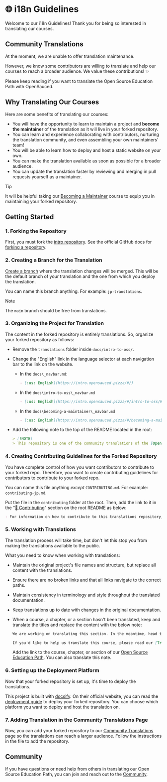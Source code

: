 # 🌐 i18n Guidelines

Welcome to our i18n Guidelines! Thank you for being so interested in translating our courses.

## Community Translations

At the moment, we are unable to offer translation maintenance.

However, we know some contributors are willing to translate and help our courses to reach a broader audience. We value these contributions! ✨

Please keep reading if you want to translate the Open Source Education Path with OpenSauced.

## Why Translating Our Courses

Here are some benefits of translating our courses:

- You will have the opportunity to learn to maintain a project and **become the maintainer** of the translation as it will live in your forked repository.
- You can learn and experience collaborating with contributors, nurturing the translation community, and even assembling your own maintainers' team!
- You will be able to learn how to deploy and host a static website on your own.
- You can make the translation available as soon as possible for a broader audience.
- You can update the translation faster by reviewing and merging in pull requests yourself as a maintainer.

> [!TIP]
> It will be helpful taking our [Becoming a Maintainer](../docs/becoming-a-maintainer/README.md) course to equip you in maintaining your forked repository.

## Getting Started

### 1. Forking the Repository

First, you must fork the [intro repository](https://github.com/open-sauced/intro). See the official GitHub docs for [forking a repository](https://docs.github.com/en/pull-requests/collaborating-with-pull-requests/working-with-forks/fork-a-repo#forking-a-repository).

### 2. Creating a Branch for the Translation

[Create a branch](https://www.shellhacks.com/git-create-new-branch-and-checkout/) where the translation changes will be merged. This will be the default branch of your translation and the one from which you deploy the translation.

You can name this branch anything. For example: `jp-translations`.

> [!NOTE]
> The `main` branch should be free from translations.

### 3. Organizing the Project for Translation

The content in the forked repository is entirely translations. So, organize your forked repository as follows:

- Remove the `translations` folder inside `docs/intro-to-oss/`.
- Change the "English" link in the language selector at each navigation bar to the link on the website.

  - In the `docs\_navbar.md`:

    ```markdown
    - [:us: English](https://intro.opensauced.pizza/#/)
    ```

  - In the `docs\intro-to-oss\_navbar.md`

    ```markdown
    - [:us: English](https://intro.opensauced.pizza/#/intro-to-oss/README)
    ```

  - In the `docs\becoming-a-maintainer\_navbar.md`

    ```markdown
    - [:us: English](https://intro.opensauced.pizza/#/becoming-a-maintainer/README)
    ```

- Add the following note to the top of the README located in the root:

  ```markdown
  > [!NOTE]
  > This repository is one of the community translations of the [Open Source Education Path with OpenSauced](https://intro.opensauced.pizza/#/README).
  ```

### 4. Creating Contributing Guidelines for the Forked Repository

You have complete control of how you want contributors to contribute to your forked repo. Therefore, you want to create contributing guidelines for contributors to contribute to your forked repo.

You can name this file anything _except_ `CONTRIBUTING.md`. For example: `contributing-jp.md`.

Put the file in the `contributing` folder at the root. Then, add the link to it in the "[🤝 Contributing](../README.md#-contributing)" section on the root README as below:

```markdown
- For information on how to contribute to this translations repository, check out our [Translations Contributing Guidelines](LINK-TO-YOUR-FORKED-REPOSITORY-CONTRIBUTING-FILE).
```

### 5. Working with Translations

The translation process will take time, but don't let this stop you from making the translations available to the public.

What you need to know when working with translations:

- Maintain the original project's file names and structure, but replace all content with the translations.
- Ensure there are no broken links and that all links navigate to the correct paths.
- Maintain consistency in terminology and style throughout the translated documentation.
- Keep translations up to date with changes in the original documentation.
- When a course, a chapter, or a section hasn't been translated, keep and translate the titles and replace the content with the below note:

  ```markdown
  We are working on translating this section. In the meantime, head to the [Section Title](LINK-TO-THE-SECTION-ON-OPENSAUCED-COURSE) at OpenSauced.

  If you'd like to help us translate this course, please read our [Translations Contributing Guidelines](LINK-TO-YOUR-FORKED-REPOSITORY-CONTRIBUTING-FILE).
  ```

  Add the link to the course, chapter, or section of our [Open Source Education Path](https://intro.opensauced.pizza/#/). You can also translate this note.

### 6. Setting up the Deployment Platform

Now that your forked repository is set up, it's time to deploy the translations.

This project is built with [docsify](https://docsify.js.org/). On their official website, you can read the [deployment guide](https://docsify.js.org/#/deploy) to deploy your forked repository. You can choose which platform you want to deploy and host the translation on.

### 7. Adding Translation in the Community Translations Page

Now, you can add your forked repository to our [Community Translations](community-translations.md) page so the translations can reach a larger audience. Follow the instructions in the file to add the repository.

## Community

If you have questions or need help from others in translating our Open Source Education Path, you can join and reach out to the [Community](https://github.com/open-sauced/intro/discussions).
